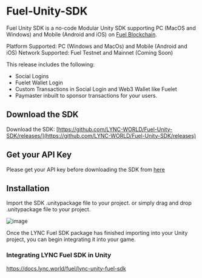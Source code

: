 # Fuel-Unity-SDK
Fuel Unity SDK is a no-code Modular Unity SDK supporting PC (MacOS and Windows) and Mobile (Android and iOS) on [Fuel Blockchain](https://fuel.network/).

Platform Supported: PC (Windows and MacOs) and Mobile (Android and iOS)
Network Supported: Fuel Testnet and Mainnet (Coming Soon)

This release includes the following:
- Social Logins
- Fuelet Wallet Login
- Custom Transactions in Social Login and Web3 Wallet like Fuelet
- Paymaster inbuilt to sponsor transactions for your users.

## Download the SDK
Download the SDK: [https://github.com/LYNC-WORLD/Fuel-Unity-SDK/releases/](https://github.com/LYNC-WORLD/Fuel-Unity-SDK/releases)

## Get your API Key
Please get your API key before downloading the SDK from [here](https://www.lync.world/form.html)

## Installation
Import the SDK .unitypackage file to your project. or simply drag and drop .unitypackage file to your project.

![image](https://github.com/LYNC-WORLD/LYNC-Unity-AA/assets/42548654/f7d176b5-2871-44d1-b121-bc43a4ecbbbc)

Once the LYNC Fuel SDK package has finished importing into your Unity project, you can begin integrating it into your game.

### Integrating LYNC Fuel SDK in Unity

https://docs.lync.world/fuel/lync-unity-fuel-sdk
